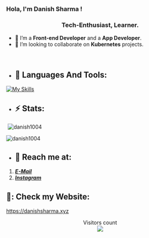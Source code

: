 ### Hola, I'm Danish Sharma ! 

 ### <div align=center>  Tech-Enthusiast, Learner.

- 🌱 I’m a **Front-end Developer** and a **App Developer**.
- 👯 I’m looking to collaborate on **Kubernetes** projects.
 <br/>

- ## :rocket: Languages And Tools:
 
 [![My Skills](https://skillicons.dev/icons?i=c,cpp,py,js,html,css,react,redux,nextjs,sass,tailwind,nodejs,swift,materialui,bootstrap,figma,aws,gcp,firebase,git,github,docker,postman)](https://skillicons.dev)

 
- ## :zap: Stats:                                                               
 <p>&nbsp;<img align="center" src="https://github-readme-stats.vercel.app/api?username=danish1004&show_icons=true&locale=en" alt="danish1004" /></p>

<p><img align="center" src="https://github-readme-streak-stats.herokuapp.com/?user=danish1004&" alt="danish1004" /></p>

<!-- - ## :gear: I'm good at:
 [![My Skills](https://skills.thijs.gg/icons?i=c,cpp,python,html,css,js,react,nodejs,bootstrap,tailwind,git,mysql,aws)](https://skills.thijs.gg) -->
          
- ## :rocket: Reach me at:
1. [__*E-Mail*__](mailto:danishsharma13255@gmail.com)
2. [__*Instagram*__](https://www.instagram.com/Danish_1004/)
## 🌠: Check my Website:
 https://danishsharma.xyz
<p align="center"> 
  Visitors count<br>
  <img src="https://profile-counter.glitch.me/Danish1004/count.svg" />
</p>
